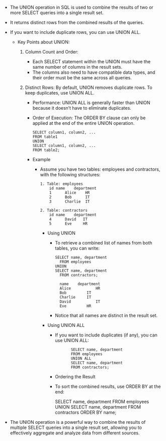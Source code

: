 - The UNION operation in SQL is used to combine the results of two or more SELECT queries into a single result set.
- It returns distinct rows from the combined results of the queries. 
- If you want to include duplicate rows, you can use UNION ALL.

  - Key Points about UNION:
    1. Column Count and Order: 
        - Each SELECT statement within the UNION must have the same number of columns in the result sets. 
        - The columns also need to have compatible data types, and their order must be the same across all queries.

    2. Distinct Rows: By default, UNION removes duplicate rows. To keep duplicates, use UNION ALL.
       - Performance: UNION ALL is generally faster than UNION because it doesn’t have to eliminate duplicates.
       - Order of Execution: The ORDER BY clause can only be applied at the end of the entire UNION operation.

             SELECT column1, column2, ...
             FROM table1
             UNION
             SELECT column1, column2, ...
             FROM table2;
       - Example
           - Assume you have two tables: employees and contractors, with the following structures:

                 1. Table: employees
                     id	name	department
                     1	    Alice	 HR
                     2	    Bob	     IT
                     3	    Charlie	 IT
      
                 2. Table: contractors
                     id	name	department
                     4	    David	IT
                     5	    Eve	    HR
             - Using UNION
               - To retrieve a combined list of names from both tables, you can write:

                     SELECT name, department
                       FROM employees
                     UNION
                     SELECT name, department
                       FROM contractors;

                       name	   department
                       Alice	       HR
                       Bob	       IT
                       Charlie	   IT
                       David	       IT
                       Eve	       HR
               - Notice that all names are distinct in the result set.
             - Using UNION ALL
               - If you want to include duplicates (if any), you can use UNION ALL:


                            SELECT name, department
                            FROM employees
                            UNION ALL
                            SELECT name, department
                            FROM contractors;
               - Ordering the Result
                - To sort the combined results, use ORDER BY at the end:


                    SELECT name, department
                    FROM employees
                    UNION
                    SELECT name, department
                    FROM contractors
                    ORDER BY name;

- The UNION operation is a powerful way to combine the results of multiple SELECT queries into a single result set, allowing you to effectively aggregate and analyze data from different sources.